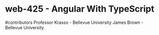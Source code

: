 # web-425 - Angular With TypeScript
#contributors Professor Krasso - Bellevue University James Brown - Bellevue University
